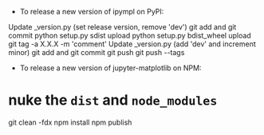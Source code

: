 - To release a new version of ipympl on PyPI:

Update _version.py (set release version, remove 'dev')
git add and git commit
python setup.py sdist upload
python setup.py bdist_wheel upload
git tag -a X.X.X -m 'comment'
Update _version.py (add 'dev' and increment minor)
git add and git commit
git push
git push --tags

- To release a new version of jupyter-matplotlib on NPM:

# nuke the  `dist` and `node_modules`
git clean -fdx
npm install
npm publish

